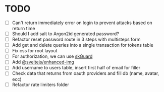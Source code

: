 # TODO

- [ ] Can't return immediately error on login to prevent attacks based on return time
- [ ] Should I add salt to Argon2id generated password?
- [ ] Refactor reset password route in 3 steps with multisteps form
- [ ] Add get and delete queries into a single transaction for tokens table
- [ ] Fix css for root layout
- [ ] For authorization, we can use [skGuard](https://github.com/qwacko/skGuard)
- [ ] Add [@sveltejs/enhanced-img](https://kit.svelte.dev/docs/images)
- [ ] Add username to users table, insert first half of email for filler
- [ ] Check data that returns from oauth providers and fill db (name, avatar, ecc)
- [ ] Refactor rate limiters folder
